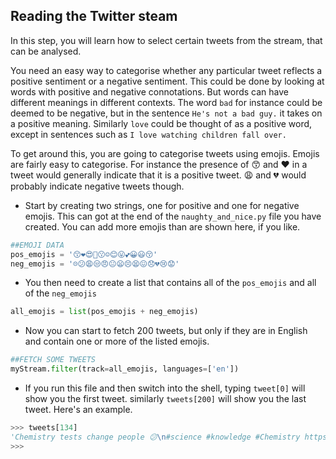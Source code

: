 ## Reading the Twitter steam

In this step, you will learn how to select certain tweets from the stream, that can be analysed.

You need an easy way to categorise whether any particular tweet reflects a positive sentiment or a negative sentiment. This could be done by looking at words with positive and negative connotations. But words can have different meanings in different contexts. The word `bad` for instance could be deemed to be negative, but in the sentence `He's not a bad guy.` it takes on a positive meaning. Similarly `love` could be thought of as a positive word, except in sentences such as `I love watching children fall over.`

To get around this, you are going to categorise tweets using emojis. Emojis are fairly easy to categorise. For instance the presence of 😙 and ❤ in a tweet would generally indicate that it is a positive tweet. 😩 and 💔 would probably indicate negative tweets though.

- Start by creating two strings, one for positive and one for negative emojis. This can got at the end of the `naughty_and_nice.py` file you have created. You can add more emojis than are shown here, if you like.

```python
##EMOJI DATA
pos_emojis = '😙❤😍💓😗☺😊😛💕😀😃😚'
neg_emojis = '☹😕😩😒😠😐😦😣😫😖😞💔😢😟'
```

- You then need to create a list that contains all of the `pos_emojis` and all of the `neg_emojis`

```python
all_emojis = list(pos_emojis + neg_emojis)
```

- Now you can start to fetch 200 tweets, but only if they are in English and contain one or more of the listed emojis.

```python
##FETCH SOME TWEETS
myStream.filter(track=all_emojis, languages=['en'])
```

- If you run this file and then switch into the shell, typing `tweet[0]` will show you the first tweet. similarly `tweets[200]` will show you the last tweet. Here's an example.

```python
>>> tweets[134]
'Chemistry tests change people 😕\n#science #knowledge #Chemistry https://t.co/9IhAi8nFKP'
>>>
```
